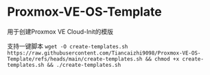 # Proxmox-VE-OS-Template

用于创建Proxmox VE Cloud-Init的模版

支持一键脚本
```wget -O create-templates.sh https://raw.githubusercontent.com/Tiancaizhi9098/Proxmox-VE-OS-Template/refs/heads/main/create-templates.sh && chmod +x create-templates.sh && ./create-templates.sh```

